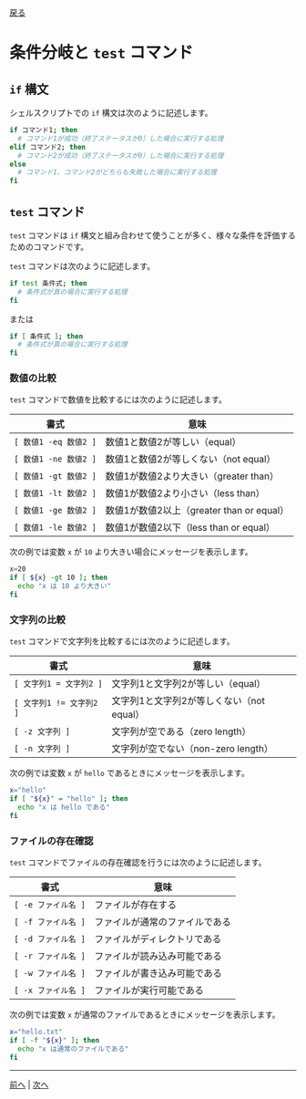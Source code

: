 [戻る](../README.md)

# 条件分岐と `test` コマンド

## `if` 構文

シェルスクリプトでの `if` 構文は次のように記述します。

```bash
if コマンド1; then
  # コマンド1が成功（終了ステータスが0）した場合に実行する処理
elif コマンド2; then
  # コマンド2が成功（終了ステータスが0）した場合に実行する処理
else
  # コマンド1、コマンド2がどちらも失敗した場合に実行する処理
fi
```

## `test` コマンド

`test` コマンドは `if` 構文と組み合わせて使うことが多く、様々な条件を評価するためのコマンドです。

`test` コマンドは次のように記述します。

```bash
if test 条件式; then
  # 条件式が真の場合に実行する処理
fi
```

または

```bash
if [ 条件式 ]; then
  # 条件式が真の場合に実行する処理
fi
```

### 数値の比較

`test` コマンドで数値を比較するには次のように記述します。

| 書式                  | 意味                                      |
| --------------------- | ----------------------------------------- |
| `[ 数値1 -eq 数値2 ]` | 数値1と数値2が等しい（equal）             |
| `[ 数値1 -ne 数値2 ]` | 数値1と数値2が等しくない（not equal）     |
| `[ 数値1 -gt 数値2 ]` | 数値1が数値2より大きい（greater than）    |
| `[ 数値1 -lt 数値2 ]` | 数値1が数値2より小さい（less than）       |
| `[ 数値1 -ge 数値2 ]` | 数値1が数値2以上（greater than or equal） |
| `[ 数値1 -le 数値2 ]` | 数値1が数値2以下（less than or equal）    |

次の例では変数 `x` が `10` より大きい場合にメッセージを表示します。

```bash
x=20
if [ ${x} -gt 10 ]; then
  echo "x は 10 より大きい"
fi
```

### 文字列の比較

`test` コマンドで文字列を比較するには次のように記述します。

| 書式                     | 意味                                      |
| ------------------------ | ----------------------------------------- |
| `[ 文字列1 = 文字列2 ]`  | 文字列1と文字列2が等しい（equal）         |
| `[ 文字列1 != 文字列2 ]` | 文字列1と文字列2が等しくない（not equal） |
| `[ -z 文字列 ]`          | 文字列が空である（zero length）           |
| `[ -n 文字列 ]`          | 文字列が空でない（non-zero length）       |

次の例では変数 `x` が `hello` であるときにメッセージを表示します。

```bash
x="hello"
if [ "${x}" = "hello" ]; then
  echo "x は hello である"
fi
```

### ファイルの存在確認

`test` コマンドでファイルの存在確認を行うには次のように記述します。

| 書式                | 意味                           |
| ------------------- | ------------------------------ |
| `[ -e ファイル名 ]` | ファイルが存在する             |
| `[ -f ファイル名 ]` | ファイルが通常のファイルである |
| `[ -d ファイル名 ]` | ファイルがディレクトリである   |
| `[ -r ファイル名 ]` | ファイルが読み込み可能である   |
| `[ -w ファイル名 ]` | ファイルが書き込み可能である   |
| `[ -x ファイル名 ]` | ファイルが実行可能である       |

次の例では変数 `x` が通常のファイルであるときにメッセージを表示します。

```bash
x="hello.txt"
if [ -f "${x}" ]; then
  echo "x は通常のファイルである"
fi
```

----
[前へ](../05_ヒアドキュメント/README.md) | [次へ](../07_条件実行/README.md)
